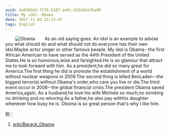 ```yaml
---
uuid: 4a8389d3-717b-5187-ae9c-6154d3e76a99
title: My idol--Obama
date: 2017-11-02 22:23:47
tags: English
---
```

<img src="https://upload.wikimedia.org/wikipedia/commons/8/8d/President_Barack_Obama.jpg" alt="Obama" align="left" hspace="30" style="width=3rem;border-radius: 5px;box-shadow: 0.6px 0.6px o.5px #888888;">
	As an old saying goes: An idol is an example to advise you what should do and what should not do.everyone has
their own idol.Maybe actor singer or other famous people.
	My idol is Obama--the first African American to have served as the 44th President of the United States.He is so 
humorous,wise and farsighted.He is so glamour that attract me to look forward with him.
	As a president,he did so many great for America.The first thing he did is promote the establishment of a world 
without nuclear weapons in 2009.The second thing is killed BenLaden--the biggest terrorist.without Obama's order,who care you live or die.The third event occur in 2008--the global financial crisis.The president Obama saved America,again.
	As a husband,he love his wife Michele so much,no somking no drinking and no whoring.As a father,he also pay 
withhis daughter whenever how busy he is.
	Oboma is so great person that's why I like him.

附：
1. [wiki/Barack_Obama](https://en.wikipedia.org/wiki/Barack_Obama)